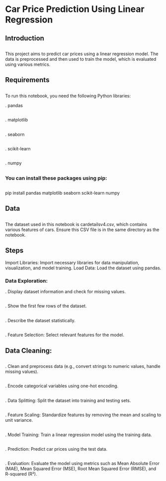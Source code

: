 # Car Price Prediction Using Linear Regression
##
## Introduction
##
This project aims to predict car prices using a linear regression model. The data is preprocessed and then used to train the model, which is evaluated using various metrics.

## Requirements
##
To run this notebook, you need the following Python libraries:

. pandas
##
. matplotlib
##
. seaborn
##
. scikit-learn
##
. numpy
##

### You can install these packages using pip:
##
pip install pandas matplotlib seaborn scikit-learn numpy

## Data
##
The dataset used in this notebook is cardetailsv4.csv, which contains various features of cars. Ensure this CSV file is in the same directory as the notebook.

## Steps
Import Libraries: Import necessary libraries for data manipulation, visualization, and model training.
Load Data: Load the dataset using pandas.
### Data Exploration:
. Display dataset information and check for missing values.
##
. Show the first few rows of the dataset.
##
. Describe the dataset statistically.
##
. Feature Selection: Select relevant features for the model.
##
## Data Cleaning:
##
. Clean and preprocess data (e.g., convert strings to numeric values, handle missing values).
##
. Encode categorical variables using one-hot encoding.
##
. Data Splitting: Split the dataset into training and testing sets.
##
. Feature Scaling: Standardize features by removing the mean and scaling to unit variance.
##
. Model Training: Train a linear regression model using the training data.
##
. Prediction: Predict car prices using the test data.
##
. Evaluation: Evaluate the model using metrics such as Mean Absolute Error (MAE), Mean Squared Error (MSE), Root Mean Squared Error (RMSE), and R-squared (R²).
